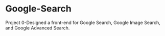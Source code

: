 # Google-Search
Project 0-Designed a front-end for Google Search, Google Image Search, and Google Advanced Search.
